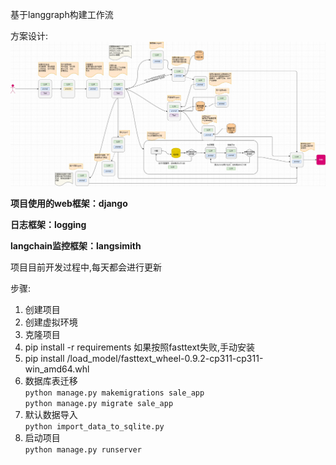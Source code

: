 

基于langgraph构建工作流

方案设计:
![langchain.drawio.png](docs%2Flangchain.drawio.png)

**项目使用的web框架：django**

**日志框架：logging**

**langchain监控框架：langsimith**



项目目前开发过程中,每天都会进行更新

步骤:
1. 创建项目
2. 创建虚拟环境
3. 克隆项目
4. pip install -r requirements
如果按照fasttext失败,手动安装
5. pip install /load_model/fasttext_wheel-0.9.2-cp311-cp311-win_amd64.whl
6. 数据库表迁移\
`python manage.py makemigrations sale_app`\
`python manage.py migrate sale_app`
7. 默认数据导入\
`python import_data_to_sqlite.py`
8. 启动项目\
`python manage.py runserver`